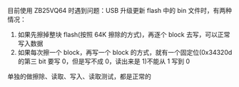 
目前使用 ZB25VQ64 时遇到问题：USB 升级更新 flash 中的 bin 文件时，有两种情况：
1. 如果先擦掉整块 flash(按照 64K 擦除的方式)，再逐个 block 去写，可以正常写入数据
2. 如果每次擦一个 block，再写一个 block 的方式，就有一个固定位(0x34320d 的第三 bit 要写 0，但是写不成 0，读出来是 1)不能从 1 写到 0


单独的做擦除、读取、写入、读取测试，都是正常的


